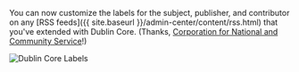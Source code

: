 You can now customize the labels for the subject, publisher, and contributor on any [RSS feeds]({{ site.baseurl }}/admin-center/content/rss.html) that you've extended with Dublin Core. (Thanks, [Corporation for National and Community Service](https://www.nationalservice.gov/)!)

![Dublin Core Labels](https://d3qcdigd1fhos0.cloudfront.net/blog/img/feature-2014-02-01-serp-dublin-core.png "Dublin Core Labels")